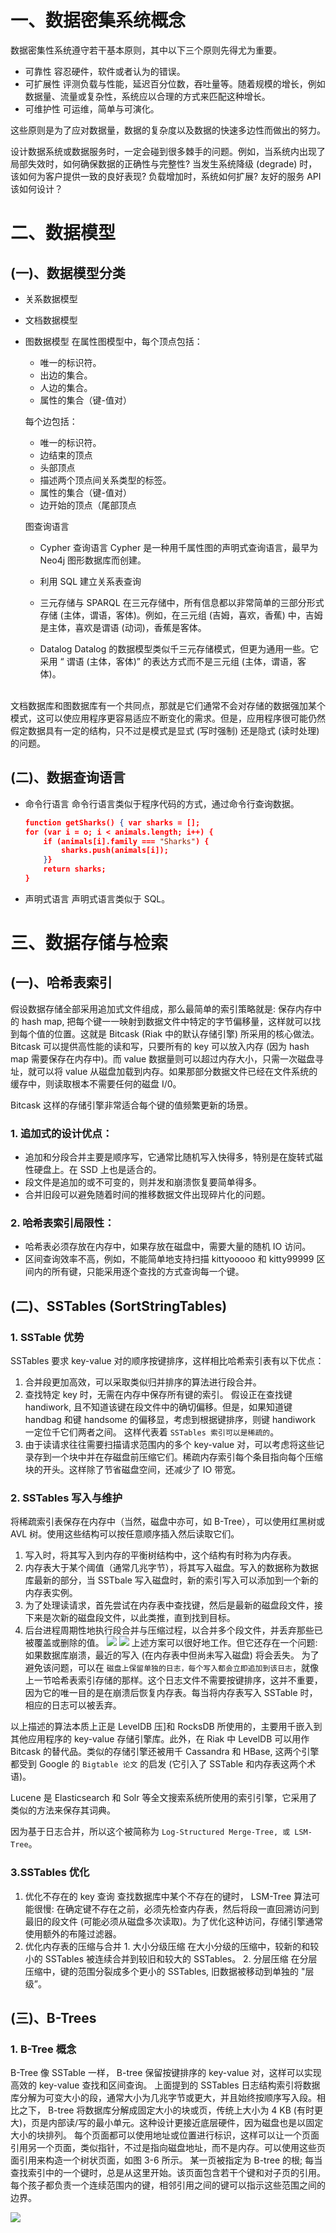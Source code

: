 # 一、数据密集系统概念
数据密集性系统遵守若干基本原则，其中以下三个原则先得尤为重要。
- 可靠性
	容忍硬件，软件或者认为的错误。
- 可扩展性
	评测负载与性能，延迟百分位数，吞吐量等。随着规模的增长，例如数据量、流量或复杂性，系统应以合理的方式来匹配这种增长。
- 可维护性
	可运维，简单与可演化。

这些原则是为了应对数据量，数据的复杂度以及数据的快速多边性而做出的努力。
 
设计数据系统或数据服务时，一定会碰到很多棘手的问题。例如，当系统内出现了局部失效时，如何确保数据的正确性与完整性? 当发生系统降级 (degrade) 时，该如何为客户提供一致的良好表现? 负载增加时，系统如何扩展? 友好的服务 API 该如何设计？

# 二、数据模型

## (一)、数据模型分类
- 关系数据模型
- 文档数据模型
- 图数据模型
  在属性图模型中，每个顶点包括：
  - 唯一的标识符。
  - 出边的集合。
  - 人边的集合。
  - 属性的集合（键-值对）

  每个边包括：
  - 唯一的标识符。
  - 边结束的顶点
  - 头部顶点
  - 描述两个顶点间关系类型的标签。
  - 属性的集合（键-值对）
  - 边开始的顶点（尾部顶点
  
  图查询语言
  - Cypher 查询语言
  	 Cypher 是一种用千属性图的声明式查询语言，最早为 Neo4j 图形数据库而创建。
  - 利用 SQL 建立关系表查询
  - 三元存储与 SPARQL
   在三元存储中，所有信息都以非常简单的三部分形式存储 (主体，谓语，客体)。例如，在三元组 (吉姆，喜欢，香蕉) 中，吉姆是主体，喜欢是谓语 (动词)，香蕉是客体。
   
   - Datalog
    Datalog 的数据模型类似千三元存储模式，但更为通用一些。它采用 “ 谓语 (主体，客体)” 的表达方式而不是三元组 (主体，谓语，客体)。
	
</br>
文档数据库和图数据库有一个共同点，那就是它们通常不会对存储的数据强加某个模式，这可以使应用程序更容易适应不断变化的需求。但是，应用程序很可能仍然假定数据具有一定的结构，只不过是模式是显式 (写时强制) 还是隐式 (读时处理) 的问题。

## (二)、数据查询语言
- 命令行语言
	命令行语言类似于程序代码的方式，通过命令行查询数据。
	```json
	function getSharks() { var sharks = [];
	for (var i = o; i < animals.length; i++) { 
		if (animals[i].family === "Sharks") {
			sharks.push(animals[i]);
		}}
		return sharks;
	}
	```

- 声明式语言
	声明式语言类似于 SQL。

# 三、数据存储与检索

## (一)、哈希表索引
 
 假设数据存储全部采用追加式文件组成，那么最简单的索引策略就是: 保存内存中的 hash map, 把每个键一一映射到数据文件中特定的字节偏移量，这样就可以找到每个值的位置。这就是 Bitcask (Riak 中的默认存储引擎) 所采用的核心做法。 Bitcask 可以提供高性能的读和写，只要所有的 key 可以放入内存 (因为 hash map 需要保存在内存中)。而 value 数据量则可以超过内存大小，只需一次磁盘寻址，就可以将 value 从磁盘加载到内存。如果那部分数据文件已经在文件系统的缓存中，则读取根本不需要任何的磁盘 I/0。
 
  Bitcask 这样的存储引擎非常适合每个键的值频繁更新的场景。
  
### 1. 追加式的设计优点：
 
 -  追加和分段合并主要是顺序写，它通常比随机写入快得多，特别是在旋转式磁性硬盘上。在 SSD 上也是适合的。
  -  段文件是追加的或不可变的，则并发和崩溃恢复要简单得多。
  -  合并旧段可以避免随着时间的推移数据文件出现碎片化的问题。
  
### 2. 哈希表索引局限性：
  
  - 哈希表必须存放在内存中，如果存放在磁盘中，需要大量的随机 IO 访问。
  - 区间查询效率不高，例如，不能简单地支持扫描 kittyooooo 和 kitty99999 区间内的所有键，只能采用逐个查找的方式查询每一个键。
  


## (二)、SSTables (SortStringTables)
  
### 1. SSTable 优势
   
   SSTables 要求 key-value 对的顺序按键排序，这样相比哈希索引表有以下优点：
   
   1. 合并段更加高效，可以采取类似归并排序的算法进行段合并。
   2. 查找特定 key 时，无需在内存中保存所有键的索引。 
   假设正在查找键 handiwork, 且不知道该键在段文件中的确切偏移。但是，如果知道键 handbag 和键 handsome 的偏移显，考虑到根据键排序，则键 handiwork 一定位千它们两者之间。
   这样代表着 `SSTables 索引可以是稀疏的`。
   3. 由于读请求往往需要扫描请求范围内的多个 key-value 对，可以考虑将这些记录存到一个块中并在存磁盘前压缩它们。稀疏内存索引每个条目指向每个压缩块的开头。这样除了节省磁盘空间，还减少了 IO 带宽。
   
### 2. SSTables 写入与维护
   
   将稀疏索引表保存在内存中（当然，磁盘中亦可，如 B-Tree），可以使用红黑树或 AVL 树。使用这些结构可以按任意顺序插入然后读取它们。
   1. 写入时，将其写入到内存的平衡树结构中，这个结构有时称为内存表。
   2. 内存表大于某个阈值（通常几兆字节），将其写入磁盘。写入的数据称为数据库最新的部分，当 SSTbale 写入磁盘时，新的索引写入可以添加到一个新的内存表实例。
   3.  为了处理读请求，首先尝试在内存表中查找键，然后是最新的磁盘段文件，接下来是次新的磁盘段文件，以此类推，直到找到目标。
   4.  后台进程周期性地执行段合并与压缩过程，以合并多个段文件，并丢弃那些已被覆盖或删除的值。
![](https://varg-my-images.oss-cn-beijing.aliyuncs.com/img/20211222230226.png)
![](https://varg-my-images.oss-cn-beijing.aliyuncs.com/img/20211222230244.png)
上述方案可以很好地工作。但它还存在一个问题: 如果数据库崩溃，最近的写入 (在内存表中但尚未写入磁盘) 将会丢失。
为了避免该问题，可以在 `磁盘上保留单独的日志，每个写入都会立即追加到该日志`，就像上一节哈希表索引存储的那样。这个日志文件不需要按键排序，这并不重要，因为它的唯一目的是在崩溃后恢复内存表。每当将内存表写入 SSTable 时，相应的日志可以被丢弃。

以上描述的算法本质上正是 LevelDB 压]和 RocksDB 所使用的，主要用千嵌入到其他应用程序的 key-value 存储引擎库。此外，在 Riak 中 LevelDB 可以用作 Bitcask 的替代品。类似的存储引擎还被用千 Cassandra 和 HBase, 这两个引擎都受到 Google 的 `Bigtable 论文` 的启发 (它引入了 SSTable 和内存表这两个术语)。

Lucene 是 Elasticsearch 和 Solr 等全文搜索系统所使用的索引引擎，它采用了类似的方法来保存其词典。

因为基于日志合并，所以这个被简称为 `Log-Structured Merge-Tree, 或 LSM-Tree`。

### 3.SSTables 优化
 
  1. 优化不存在的 key 查询
    查找数据库中某个不存在的键时， LSM-Tree 算法可能很慢: 在确定键不存在之前，必须先检查内存表，然后将段一直回溯访问到最旧的段文件 (可能必须从磁盘多次读取)。为了优化这种访问，存储引擎通常使用额外的布隆过滤器。
  2. 优化内存表的压缩与合并
  	1. 大小分级压缩
	   在大小分级的压缩中，较新的和较小的 SSTables 被连续合并到较旧和较大的 SSTables。
    2. 分层压缩
	   在分层压缩中，键的范围分裂成多个更小的 SSTables, 旧数据被移动到单独的 "层级”。
	   

## (三)、B-Trees

### 1. B-Tree 概念

 B-Tree 像 SSTable 一样， B-tree 保留按键排序的 key-value 对，这样可以实现高效的 key-value 查找和区间查询。 
 上面提到的 SSTables 日志结构索引将数据库分解为可变大小的段，通常大小为几兆字节或更大，并且始终按顺序写入段。相比之下， B-tree 将数据库分解成固定大小的块或页，传统上大小为 4 KB (有时更大)，页是内部读/写的最小单元。这种设计更接近底层硬件，因为磁盘也是以固定大小的块排列。 
 每个页面都可以使用地址或位置进行标识，这样可以让一个页面引用另一个页面，类似指针，不过是指向磁盘地址，而不是内存。可以使用这些页面引用来构造一个树状页面，如图 3-6 所示。
 某一页被指定为 B-tree 的根; 每当查找索引中的一个键时，总是从这里开始。该页面包含若干个键和对子页的引用。每个孩子都负责一个连续范围内的键，相邻引用之间的键可以指示这些范围之间的边界。

![](https://varg-my-images.oss-cn-beijing.aliyuncs.com/img/20211222232248.png)
